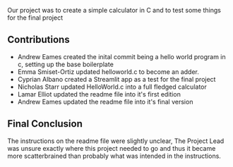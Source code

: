 Our project was to create a simple calculator in C and to test some things for the final project

## Contributions 
- Andrew Eames created the inital commit being a hello world program in c, setting up the base boilerplate
- Emma Smiset-Ortiz updated helloworld.c to become an adder.
- Cyprian Albano created a Streamlit app as a test for the final project
- Nicholas Starr updated HelloWorld.c into a full fledged calculator
- Lamar Elliot updated the readme file into it's first edition
- Andrew Eames updated the readme file into it's final version

## Final Conclusion
The instructions on the readme file were slightly unclear, The Project Lead was unsure exactly where this project needed to go and thus it became more scatterbrained than probably what was intended in the instructions.
